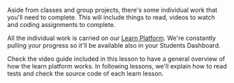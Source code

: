 Aside from classes and group projects, there's some individual work that you'll need to complete. This will include things to read, videos to watch and coding assignments to complete.

All the individual work is carried on our [Learn Platform](https://learn.rmotr.com). We're constantly pulling your progress so it'll be available also in your Students Dashboard.

Check the video guide included in this lesson to have a general overview of how the learn platform works. In following lessons, we'll explain how to read tests and check the source code of each learn lesson.
